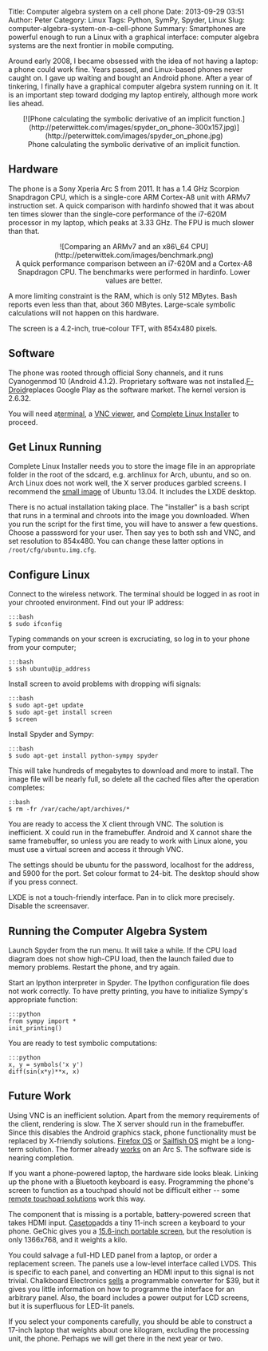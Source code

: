 Title: Computer algebra system on a cell phone
Date: 2013-09-29 03:51
Author: Peter
Category: Linux
Tags: Python, SymPy, Spyder, Linux
Slug: computer-algebra-system-on-a-cell-phone
Summary: Smartphones are powerful enough to run a Linux with a graphical interface: computer algebra systems are the next frontier in mobile computing.

Around early 2008, I became obsessed with the idea of not having a
laptop: a phone could work fine. Years passed, and Linux-based phones
never caught on. I gave up waiting and bought an Android phone. After a
year of tinkering, I finally have a graphical computer algebra system
running on it. It is an important step toward dodging my laptop
entirely, although more work lies ahead.

<center>[![Phone
calculating the symbolic derivative of an implicit
function.](http://peterwittek.com/images/spyder_on_phone-300x157.jpg)](http://peterwittek.com/images/spyder_on_phone.jpg)</center>
<center>Phone calculating the symbolic derivative of an implicit function.</center>

Hardware
--------

The phone is a Sony Xperia Arc S from 2011. It has a 1.4 GHz Scorpion
Snapdragon CPU, which is a single-core ARM Cortex-A8 unit with ARMv7
instruction set. A quick comparison with hardinfo showed that it was
about ten times slower than the single-core performance of the i7-620M
processor in my laptop, which peaks at 3.33 GHz. The FPU is much slower
than that.

<center>![Comparing
an ARMv7 and an x86\_64
CPU](http://peterwittek.com/images/benchmark.png)</center>
<center>A quick performance comparison between an i7-620M and a Cortex-A8
Snapdragon CPU. The benchmarks were performed in hardinfo. Lower values
are better.</center>

A more limiting constraint is the RAM, which is only 512 MBytes. Bash
reports even less than that, about 360 MBytes. Large-scale symbolic
calculations will not happen on this hardware.

The screen is a 4.2-inch, true-colour TFT, with 854x480 pixels.

Software
--------

The phone was rooted through official Sony channels, and it runs
Cyanogenmod 10 (Android 4.1.2). Proprietary software was not
installed.[F-Droid](https://f-droid.org/ "F-Droid")replaces Google Play
as the software market. The kernel version is 2.6.32.

You will need
a[terminal](https://f-droid.org/repository/browse/?fdfilter=terminal&fdid=jackpal.androidterm "Terminal Emulator"),
a [VNC
viewer](https://f-droid.org/repository/browse/?fdfilter=vnc&fdid=android.androidVNC "androidVNC"),
and [Complete Linux
Installer](http://sourceforge.net/projects/linuxonandroid/files/App/ "Complete Linux Installer")
to proceed.

Get Linux Running
-----------------

Complete Linux Installer needs you to store the image file in an
appropriate folder in the root of the sdcard, e.g. archlinux for Arch,
ubuntu, and so on. Arch Linux does not work well, the X server produces
garbled screens. I recommend the [small
image](http://sourceforge.net/projects/linuxonandroid/files/Ubuntu/13.04/Small/ "Ubuntu ARM small")
of Ubuntu 13.04. It includes the LXDE desktop.

There is no actual installation taking place. The "installer" is a
bash script that runs in a terminal and chroots into the image you
downloaded. When you run the script for the first time, you will have to
answer a few questions. Choose a passsword for your user. Then say yes
to both ssh and VNC, and set resolution to 854x480. You can change these
latter options in ``/root/cfg/ubuntu.img.cfg``.

Configure Linux
---------------

Connect to the wireless network. The terminal should be logged in as
root in your chrooted environment. Find out your IP address:

    :::bash
    $ sudo ifconfig

Typing commands on your screen is excruciating, so log in to your phone
from your computer;

    :::bash
    $ ssh ubuntu@ip_address

Install screen to avoid problems with dropping wifi signals:

    :::bash
    $ sudo apt-get update
    $ sudo apt-get install screen
    $ screen

Install Spyder and Sympy:

    :::bash
    $ sudo apt-get install python-sympy spyder

This will take hundreds of megabytes to download and more to install.
The image file will be nearly full, so delete all the cached files after
the operation completes:

    ::bash
    $ rm -fr /var/cache/apt/archives/*

You are ready to access the X client through VNC. The solution is
inefficient. X could run in the framebuffer. Android and X cannot share
the same framebuffer, so unless you are ready to work with Linux alone,
you must use a virtual screen and access it through VNC.

The settings should be ubuntu for the password, localhost for the
address, and 5900 for the port. Set colour format to 24-bit. The desktop
should show if you press connect.

LXDE is not a touch-friendly interface. Pan in to click more precisely.
Disable the screensaver.

Running the Computer Algebra System
-----------------------------------

Launch Spyder from the run menu. It will take a while. If the CPU load
diagram does not show high-CPU load, then the launch failed due to
memory problems. Restart the phone, and try again.

Start an Ipython interpreter in Spyder. The Ipython configuration file
does not work correctly. To have pretty printing, you have to initialize
Sympy's appropriate function:

    :::python
    from sympy import *
    init_printing()

You are ready to test symbolic computations:

    :::python
    x, y = symbols('x y')
    diff(sin(x*y)**x, x)

Future Work
-----------

Using VNC is an inefficient solution. Apart from the memory requirements
of the client, rendering is slow. The X server should run in the
framebuffer. Since this disables the Android graphics stack, phone
functionality must be replaced by X-friendly solutions. [Firefox OS](https://www.mozilla.org/en-US/firefox/os/ "Firefox OS") or [Sailfish
OS](https://sailfishos.org/ "Sailfish OS") might be a long-term
solution. The former already
[works](http://neuralassembly.blogspot.jp/2013/06/xperia-arcxperia-rayfirefox-os.html "Xperia Arc running Firefox OS")
on an Arc S. The software side is nearing completion.

If you want a phone-powered laptop, the hardware side looks bleak.
Linking up the phone with a Bluetooth keyboard is easy. Programming the
phone's screen to function as a touchpad should not be difficult
either -- some [remote touchpad solutions](http://www.remotedroid.net/ "RemoteDroid") work this way.

The component that is missing is a portable, battery-powered screen that
takes HDMI input. [Casetop](http://livi-design.com/ "Casetop")adds a
tiny 11-inch screen a keyboard to your phone. GeChic gives you a
[15.6-inch portable screen](http://www.gechic.com/product_help_en.asp?s=6 "On-Lap 2501M"),
but the resolution is only 1366x768, and it weights a kilo.

You could salvage a full-HD LED panel from a laptop, or order a
replacement screen. The panels use a low-level interface called LVDS.
This is specific to each panel, and converting an HDMI input to this
signal is not trivial. Chalkboard Electronics
[sells](http://www.chalk-elec.com/?page_id=1280 "LVDS LCD interface board")
a programmable converter for $39, but it gives you little information
on how to programme the interface for an arbitrary panel. Also, the
board includes a power output for LCD screens, but it is superfluous for
LED-lit panels.

If you select your components carefully, you should be able to construct
a 17-inch laptop that weights about one kilogram, excluding the
processing unit, the phone. Perhaps we will get there in the next year
or two.
